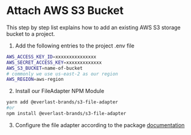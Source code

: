 # Attach AWS S3 Bucket

This step by step list explains how to add an existing AWS S3 storage bucket to a project.

1. Add the following entries to the project .env file

```bash
AWS_ACCESS_KEY_ID=xxxxxxxxxxxxxxx
AWS_SECRET_ACCESS_KEY=xxxxxxxxxxxxx
AWS_S3_BUCKET=name-of-bucket
# commonly we use us-east-2 as our region
AWS_REGION=aws-region
```

2. Install our FileAdapter NPM Module

```bash
yarn add @everlast-brands/s3-file-adapter
#or
npm install @everlast-brands/s3-file-adapter
```

3. Configure the file adapter according to the package [documentation](https://github.com/EverlastBrands/s3-file-adapter)
